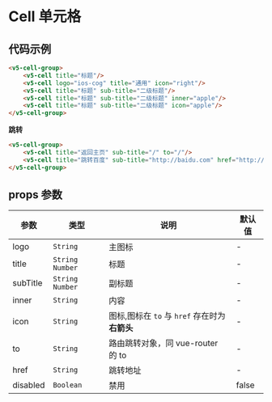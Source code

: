 # Cell 单元格

## 代码示例

```html
<v5-cell-group>
    <v5-cell title="标题"/>
    <v5-cell logo="ios-cog" title="通用" icon="right"/>
    <v5-cell title="标题" sub-title="二级标题"/>
    <v5-cell title="标题" sub-title="二级标题" inner="apple"/>
    <v5-cell title="标题" sub-title="二级标题" icon="apple"/>
</v5-cell-group>
```

**跳转**
```html
<v5-cell-group>
    <v5-cell title="返回主页" sub-title="/" to="/"/>
    <v5-cell title="跳转百度" sub-title="http://baidu.com" href="http://baidu.com"/>
</v5-cell-group>
```

## props 参数
| 参数 | 类型 | 说明 | 默认值 |
| --- | --- | --- | --- |
| logo | `String` | 主图标 | - |s
| title | `String` `Number` | 标题 | - |
| subTitle | `String` `Number` | 副标题 | - |
| inner | `String` | 内容 | - |
| icon | `String` | 图标,图标在 `to` 与 `href` 存在时为**右箭头** | - |
| to | `String` | 路由跳转对象，同 vue-router 的 to | - |
| href | `String` | 跳转地址 | - |
| disabled | `Boolean` | 禁用 | false |
